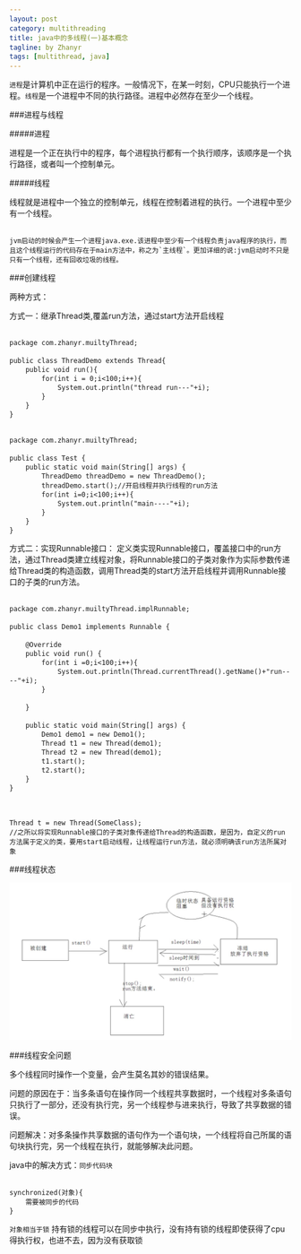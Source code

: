```yaml
---
layout: post
category: multithreading
title: java中的多线程(一)基本概念
tagline: by Zhanyr
tags: [multithread, java]
---
```

`进程`是计算机中正在运行的程序。一般情况下，在某一时刻，CPU只能执行一个进程。`线程`是一个进程中不同的执行路径。进程中必然存在至少一个线程。

<!--more-->

###进程与线程

#####进程

进程是一个正在执行中的程序，每个进程执行都有一个执行顺序，该顺序是一个执行路径，或者叫一个控制单元。

#####线程

线程就是进程中一个独立的控制单元，线程在控制着进程的执行。一个进程中至少有一个线程。

```

jvm启动的时候会产生一个进程java.exe.该进程中至少有一个线程负责java程序的执行，而且这个线程运行的代码存在于main方法中，称之为`主线程`。更加详细的说:jvm启动时不只是只有一个线程，还有回收垃圾的线程。

```

###创建线程

两种方式：

方式一：继承Thread类,覆盖run方法，通过start方法开启线程

```

package com.zhanyr.muiltyThread;

public class ThreadDemo extends Thread{
	public void run(){
		for(int i = 0;i<100;i++){
			System.out.println("thread run---"+i);
		}
	}
}

```

```

package com.zhanyr.muiltyThread;

public class Test {
	public static void main(String[] args) {
		ThreadDemo threadDemo = new ThreadDemo();
		threadDemo.start();//开启线程并执行线程的run方法
		for(int i=0;i<100;i++){
			System.out.println("main----"+i);
		}
	}
}

```

方式二：实现Runnable接口：
定义类实现Runnable接口，覆盖接口中的run方法，通过Thread类建立线程对象，将Runnable接口的子类对象作为实际参数传递给Thread类的构造函数，调用Thread类的start方法开启线程并调用Runnable接口的子类的run方法。

```

package com.zhanyr.muiltyThread.implRunnable;

public class Demo1 implements Runnable {

	@Override
	public void run() {
		for(int i =0;i<100;i++){
			System.out.println(Thread.currentThread().getName()+"run----"+i);
		}

	}
	
	public static void main(String[] args) {
		Demo1 demo1 = new Demo1();
		Thread t1 = new Thread(demo1);
		Thread t2 = new Thread(demo1);
		t1.start();
		t2.start();
	}
}


```


```

Thread t = new Thread(SomeClass);
//之所以将实现Runnable接口的子类对象传递给Thread的构造函数，是因为，自定义的run方法属于定义的类，要用start启动线程，让线程运行run方法，就必须明确该run方法所属对象

```



###线程状态

![线程状态图](https://github.com/zhanyr/zhanyr.github.io/raw/master/_images/threadStatus.png)

###线程安全问题

多个线程同时操作一个变量，会产生莫名其妙的错误结果。

问题的原因在于：当多条语句在操作同一个线程共享数据时，一个线程对多条语句只执行了一部分，还没有执行完，另一个线程参与进来执行，导致了共享数据的错误。

问题解决：对多条操作共享数据的语句作为一个语句块，一个线程将自己所属的语句块执行完，另一个线程在执行，就能够解决此问题。

java中的解决方式：`同步代码块`

```

synchronized(对象){
	需要被同步的代码
}

```

`对象相当于锁` 持有锁的线程可以在同步中执行，没有持有锁的线程即使获得了cpu得执行权，也进不去，因为没有获取锁
